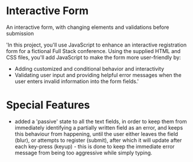 # Interactive Form
 An interactive form, with changing elements and validations before submission

'In this project, you'll use JavaScript to enhance an interactive registration form for a fictional Full Stack conference.
Using the supplied HTML and CSS files, you'll add JavaScript to make the form more user-friendly by:

- Adding customized and conditional behavior and interactivity
- Validating user input and providing helpful error messages when the user enters invalid information into the form fields.'

 # Special Features
 - added a 'passive' state to all the text fields, in order to keep them from immediately identifying a partially written field as an error, and keeps this behaviour from happening, until the user either leaves the field (blur), or attempts to register (submit), after which it will update after each key-press (keyup) - this is done to keep the immediate error message from being too aggressive while simply typing.
